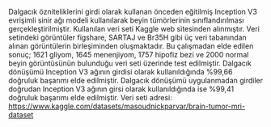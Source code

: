 Dalgacık özniteliklerini girdi olarak kullanan önceden eğitilmiş Inception V3 evrişimli sinir ağı modeli kullanılarak beyin tümörlerinin sınıflandırılması gerçekleştirilmiştir. 
Kullanılan veri seti Kaggle web sitesinden alınmıştır. Veri setindeki görüntüler figshare, SARTAJ ve Br35H gibi üç veri tabanından alınan görüntülerin birleşiminden oluşmaktadır. Bu çalışmadan elde edilen sonuç; 1621 gliyom, 1645 menenjiyom, 1757 hipofiz bezi ve 2000 normal beyin görüntüsünün bulunduğu veri seti üzerinde test edilmiştir. Dalgacık dönüşümü Inception V3 ağının girdisi olarak kullanıldığında %99,66 doğruluk başarımı elde edilmiştir. Dalgacık dönüşümü uygulanmadan girdiler doğrudan Inception V3 ağının girsi olarak kullanıldığında ise %99,41 doğruluk başarımı elde edilmiştir. Veri seti adresi: https://www.kaggle.com/datasets/masoudnickparvar/brain-tumor-mri-dataset
